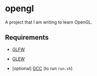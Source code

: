 # opengl 

A project that I am writing to learn OpenGL.

## Requirements 

* [GLFW](https://github.com/glfw/glfw)

* [GLEW](https://github.com/nigels-com/glew)

* [optional] [GCC](https://gcc.gnu.org/) (to run ```run.sh```)

